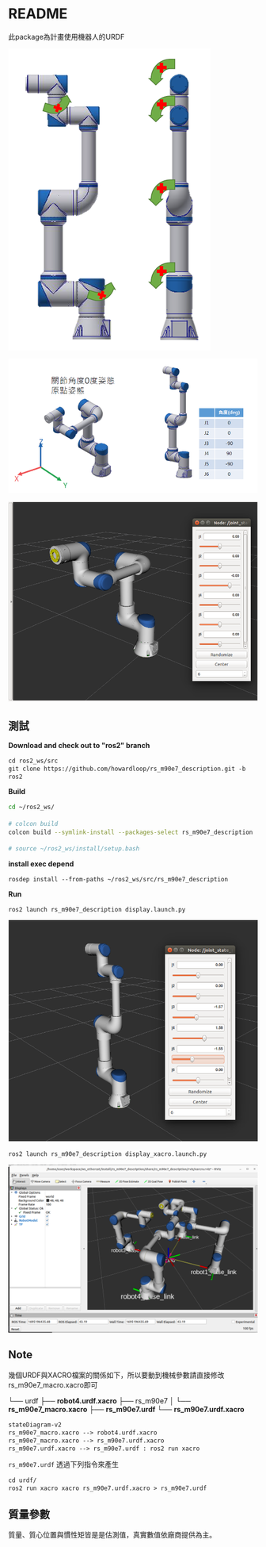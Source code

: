 # README

此package為計畫使用機器人的URDF

![image-20230420152911935](./pic/Readme/image-20230420152911935.png)

![image-20230420152831855](./pic/Readme/image-20230420152831855.png)

![image-20230517095316574](./pic/Readme/image-20230517095316574.png)



## 測試

**Download and check out to "ros2" branch**

```shell
cd ros2_ws/src
git clone https://github.com/howardloop/rs_m90e7_description.git -b ros2 
```



**Build**

```bash
cd ~/ros2_ws/

# colcon build
colcon build --symlink-install --packages-select rs_m90e7_description

# source ~/ros2_ws/install/setup.bash
```



**install exec depend**

```shell
rosdep install --from-paths ~/ros2_ws/src/rs_m90e7_description
```



**Run**

```shell
ros2 launch rs_m90e7_description display.launch.py
```

![image-20230517095701780](./pic/Readme/image-20230517095701780.png)



```shell
ros2 launch rs_m90e7_description display_xacro.launch.py
```

![image-20230920155407332](pic/Readme/image-20230920155407332.png)



## Note

幾個URDF與XACRO檔案的關係如下，所以要動到機械參數請直接修改rs_m90e7_macro.xacro即可

└── urdf
    ├── **robot4.urdf.xacro**
    ├── rs_m90e7
    │   └── **rs_m90e7_macro.xacro**
    ├── **rs_m90e7.urdf**
    └── **rs_m90e7.urdf.xacro**

```mermaid
stateDiagram-v2
rs_m90e7_macro.xacro --> robot4.urdf.xacro
rs_m90e7_macro.xacro --> rs_m90e7.urdf.xacro
rs_m90e7.urdf.xacro --> rs_m90e7.urdf : ros2 run xacro 
```

`rs_m90e7.urdf` 透過下列指令來產生

```shell
cd urdf/
ros2 run xacro xacro rs_m90e7.urdf.xacro > rs_m90e7.urdf
```



## 質量參數

質量、質心位置與慣性矩皆是是估測值，真實數值依廠商提供為主。

